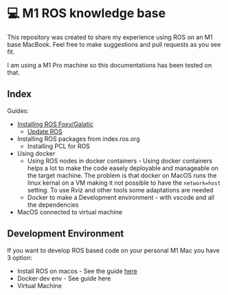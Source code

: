 # :computer:  M1 ROS knowledge base

This repository was created to share my experience using ROS on an M1 base MacBook. Feel free to make suggestions and pull requests as you see fit.

I am using a M1 Pro machine so this documentations has been tested on that.

## Index

Guides:

- [Installing ROS Foxy/Galatic](docs/install_ROS)
  - [Update ROS](docs/Update_ROS)
- Installing ROS packages from index.ros.org
  - Installing PCL for ROS
- Using docker
  - Using ROS nodes in docker containers - Using docker containers helps a lot to make the code easely deployable and manageable on the target machine. The problem is that docker on MacOS runs the linux kernal on a VM making it not possible to have the `network=host` setting. To use Rviz and other tools some adaptations are needed
  - Docker to make a Development environment - with vscode and all the dependencies
- MacOS connected to virtual machine

## Development Environment 

If you want to develop ROS based code on your personal M1 Mac you have 3 option:

- Install ROS on macos - See the guide [here](docs/install_ROS)
- Docker dev env - See guide here
- Virtual Machine

